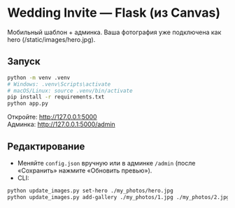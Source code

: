 # Wedding Invite — Flask (из Canvas)

Мобильный шаблон + админка. Ваша фотография уже подключена как hero (/static/images/hero.jpg).

## Запуск
```bash
python -m venv .venv
# Windows: .venv\Scripts\activate
# macOS/Linux: source .venv/bin/activate
pip install -r requirements.txt
python app.py
```
Откройте: http://127.0.0.1:5000  
Админка: http://127.0.0.1:5000/admin

## Редактирование
- Меняйте `config.json` вручную или в админке `/admin` (после «Сохранить» нажмите «Обновить превью»).
- CLI:
```bash
python update_images.py set-hero ./my_photos/hero.jpg
python update_images.py add-gallery ./my_photos/1.jpg ./my_photos/2.jpg
```